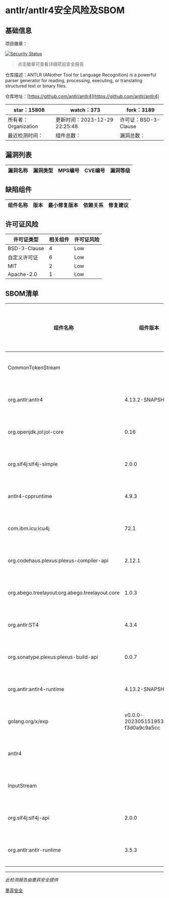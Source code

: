 # antlr/antlr4安全风险及SBOM

## 基础信息

项目徽章：

[![Security Status](https://www.murphysec.com/platform3/v31/badge/1743699993650339840.svg)](https://www.murphysec.com/console/report/1700570300500541440/1743699993650339840)

> 点击徽章可查看详细项目安全报告

仓库描述：ANTLR (ANother Tool for Language Recognition) is a powerful parser generator for reading, processing, executing, or translating structured text or binary files.

仓库地址：[https://github.com/antlr/antlr4](https://github.com/antlr/antlr4)

| star：15808 | watch：373 | fork：3189 |
| ----------- | -------------- | ------------ |
| 所有者：Organization | 更新时间：2023-12-29 22:25:48 | 许可证：BSD-3-Clause |
| 最近检测时间： | 组件总数： | 漏洞总数： |




## 漏洞列表

| 漏洞名称 | 漏洞类型 | MPS编号 | CVE编号 | 漏洞等级 |
| ------- | ------ | ------- | ------ | ----- |





## 缺陷组件

| 组件名称 | 版本 | 最小修复版本 | 依赖关系 | 修复建议 |
| -------- | ---- | ------------ | -------- | -------- |





## 许可证风险

| 许可证类型 | 相关组件 | 许可证风险 |
| ---------- | -------- | ---------- |
|BSD-3-Clause|4|Low|
|自定义许可证|6|Low|
|MIT|2|Low|
|Apache-2.0|1|Low|




## SBOM清单

| 组件名称 | 组件版本 | 是否直接依赖 | 仓库 |
| -------- | -------- | ------------ | ---- |
|CommonTokenStream||间接依赖|pip|
|org.antlr:antlr4|4.13.2-SNAPSHOT|直接依赖|maven|
|org.openjdk.jol:jol-core|0.16|直接依赖|maven|
|org.slf4j:slf4j-simple|2.0.0|直接依赖|maven|
|antlr4-cppruntime|4.9.3|间接依赖||
|com.ibm.icu:icu4j|72.1|直接依赖|maven|
|org.codehaus.plexus:plexus-compiler-api|2.12.1|直接依赖|maven|
|org.abego.treelayout:org.abego.treelayout.core|1.0.3|直接依赖|maven|
|org.antlr:ST4|4.3.4|直接依赖|maven|
|org.sonatype.plexus:plexus-build-api|0.0.7|直接依赖|maven|
|org.antlr:antlr4-runtime|4.13.2-SNAPSHOT|直接依赖|maven|
|golang.org/x/exp|v0.0.0-20230515195305-f3d0a9c9a5cc|直接依赖|go|
|antlr4||间接依赖|pip|
|InputStream||间接依赖|pip|
|org.slf4j:slf4j-api|2.0.0|直接依赖|maven|
|org.antlr:antlr-runtime|3.5.3|直接依赖|maven|


------

*此检测报告由墨菲安全提供*

[墨菲安全](www.murphysec.com)